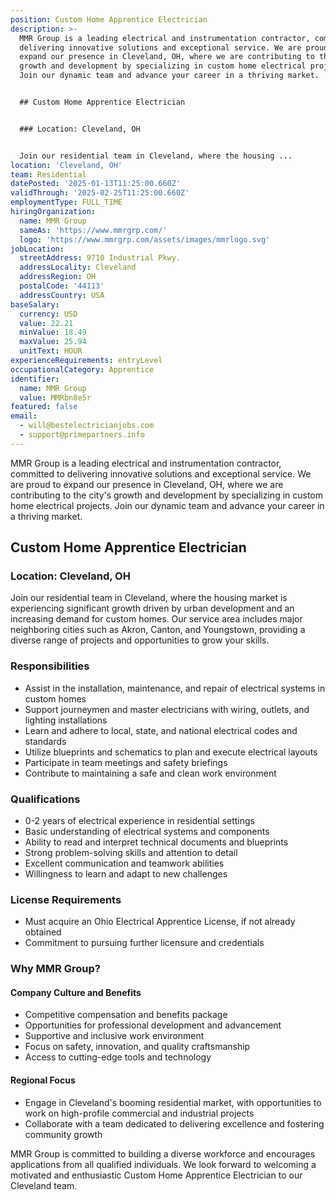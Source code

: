 ```yaml
---
position: Custom Home Apprentice Electrician
description: >-
  MMR Group is a leading electrical and instrumentation contractor, committed to
  delivering innovative solutions and exceptional service. We are proud to
  expand our presence in Cleveland, OH, where we are contributing to the city's
  growth and development by specializing in custom home electrical projects.
  Join our dynamic team and advance your career in a thriving market.


  ## Custom Home Apprentice Electrician


  ### Location: Cleveland, OH


  Join our residential team in Cleveland, where the housing ...
location: 'Cleveland, OH'
team: Residential
datePosted: '2025-01-13T11:25:00.660Z'
validThrough: '2025-02-25T11:25:00.660Z'
employmentType: FULL_TIME
hiringOrganization:
  name: MMR Group
  sameAs: 'https://www.mmrgrp.com/'
  logo: 'https://www.mmrgrp.com/assets/images/mmrlogo.svg'
jobLocation:
  streetAddress: 9710 Industrial Pkwy.
  addressLocality: Cleveland
  addressRegion: OH
  postalCode: '44113'
  addressCountry: USA
baseSalary:
  currency: USD
  value: 22.21
  minValue: 18.49
  maxValue: 25.94
  unitText: HOUR
experienceRequirements: entryLevel
occupationalCategory: Apprentice
identifier:
  name: MMR Group
  value: MMRbn8e5r
featured: false
email:
  - will@bestelectricianjobs.com
  - support@primepartners.info
---
```




MMR Group is a leading electrical and instrumentation contractor, committed to delivering innovative solutions and exceptional service. We are proud to expand our presence in Cleveland, OH, where we are contributing to the city's growth and development by specializing in custom home electrical projects. Join our dynamic team and advance your career in a thriving market.

## Custom Home Apprentice Electrician

### Location: Cleveland, OH

Join our residential team in Cleveland, where the housing market is experiencing significant growth driven by urban development and an increasing demand for custom homes. Our service area includes major neighboring cities such as Akron, Canton, and Youngstown, providing a diverse range of projects and opportunities to grow your skills.

### Responsibilities

- Assist in the installation, maintenance, and repair of electrical systems in custom homes
- Support journeymen and master electricians with wiring, outlets, and lighting installations
- Learn and adhere to local, state, and national electrical codes and standards
- Utilize blueprints and schematics to plan and execute electrical layouts
- Participate in team meetings and safety briefings
- Contribute to maintaining a safe and clean work environment

### Qualifications

- 0-2 years of electrical experience in residential settings
- Basic understanding of electrical systems and components
- Ability to read and interpret technical documents and blueprints
- Strong problem-solving skills and attention to detail
- Excellent communication and teamwork abilities
- Willingness to learn and adapt to new challenges

### License Requirements

- Must acquire an Ohio Electrical Apprentice License, if not already obtained
- Commitment to pursuing further licensure and credentials

### Why MMR Group?

#### Company Culture and Benefits

- Competitive compensation and benefits package
- Opportunities for professional development and advancement
- Supportive and inclusive work environment
- Focus on safety, innovation, and quality craftsmanship
- Access to cutting-edge tools and technology

#### Regional Focus

- Engage in Cleveland's booming residential market, with opportunities to work on high-profile commercial and industrial projects
- Collaborate with a team dedicated to delivering excellence and fostering community growth

MMR Group is committed to building a diverse workforce and encourages applications from all qualified individuals. We look forward to welcoming a motivated and enthusiastic Custom Home Apprentice Electrician to our Cleveland team.
